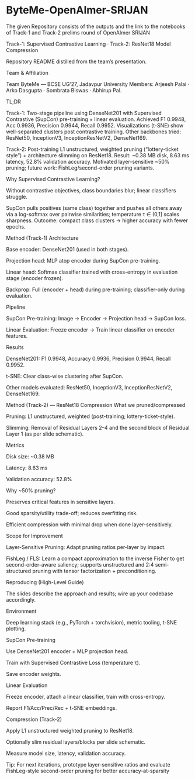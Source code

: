 # ByteMe-OpenAImer-SRIJAN

The given Repository consists of the outputs and the link to the notebooks of Track-1 and Track-2 prelims round of OpenAImer SRIJAN

Track-1: Supervised Contrastive Learning · Track-2: ResNet18 Model Compression

Repository README distilled from the team’s presentation. 

Team & Affiliation

Team ByteMe — BCSE UG’27, Jadavpur University
Members: Arjeesh Palai · Arko Dasgupta · Sombrata Biswas · Abhirup Pal. 

TL;DR

Track-1: Two-stage pipeline using DenseNet201 with Supervised Contrastive (SupCon) pre-training + linear evaluation. Achieved F1 0.9948, Acc 0.9936, Precision 0.9944, Recall 0.9952. Visualizations (t-SNE) show well-separated clusters post contrastive training. Other backbones tried: ResNet50, InceptionV3, InceptionResNetV2, DenseNet169. 

Track-2: Post-training L1 unstructured, weighted pruning (“lottery-ticket style”) + architecture slimming on ResNet18. Result: ~0.38 MB disk, 8.63 ms latency, 52.8% validation accuracy. Motivated layer-sensitive ~50% pruning; future work: FishLeg/second-order pruning variants. 

Why Supervised Contrastive Learning?

Without contrastive objectives, class boundaries blur; linear classifiers struggle.

SupCon pulls positives (same class) together and pushes all others away via a log-softmax over pairwise similarities; temperature τ ∈ (0,1] scales sharpness. Outcome: compact class clusters → higher accuracy with fewer epochs. 

Method (Track-1)
Architecture

Base encoder: DenseNet201 (used in both stages).

Projection head: MLP atop encoder during SupCon pre-training.

Linear head: Softmax classifier trained with cross-entropy in evaluation stage (encoder frozen).

Backprop: Full (encoder + head) during pre-training; classifier-only during evaluation. 

Pipeline

SupCon Pre-training: Image → Encoder → Projection head → SupCon loss.

Linear Evaluation: Freeze encoder → Train linear classifier on encoder features. 

Results

DenseNet201: F1 0.9948, Accuracy 0.9936, Precision 0.9944, Recall 0.9952.

t-SNE: Clear class-wise clustering after SupCon.

Other models evaluated: ResNet50, InceptionV3, InceptionResNetV2, DenseNet169. 

Method (Track-2) — ResNet18 Compression
What we pruned/compressed

Pruning: L1 unstructured, weighted (post-training; lottery-ticket-style).

Slimming: Removal of Residual Layers 2–4 and the second block of Residual Layer 1 (as per slide schematic). 

Metrics

Disk size: ~0.38 MB

Latency: 8.63 ms

Validation accuracy: 52.8% 

Why ~50% pruning?

Preserves critical features in sensitive layers.

Good sparsity/utility trade-off; reduces overfitting risk.

Efficient compression with minimal drop when done layer-sensitively. 

Scope for Improvement

Layer-Sensitive Pruning: Adapt pruning ratios per-layer by impact.

FishLeg / FLS: Learn a compact approximation to the inverse Fisher to get second-order-aware saliency; supports unstructured and 2:4 semi-structured pruning with tensor factorization + preconditioning. 

Reproducing (High-Level Guide)

The slides describe the approach and results; wire up your codebase accordingly.

Environment

Deep learning stack (e.g., PyTorch + torchvision), metric tooling, t-SNE plotting.

SupCon Pre-training

Use DenseNet201 encoder + MLP projection head.

Train with Supervised Contrastive Loss (temperature τ).

Save encoder weights.

Linear Evaluation

Freeze encoder, attach a linear classifier, train with cross-entropy.

Report F1/Acc/Prec/Rec + t-SNE embeddings.

Compression (Track-2)

Apply L1 unstructured weighted pruning to ResNet18.

Optionally slim residual layers/blocks per slide schematic.

Measure model size, latency, validation accuracy.

Tip: For next iterations, prototype layer-sensitive ratios and evaluate FishLeg-style second-order pruning for better accuracy-at-sparsity
